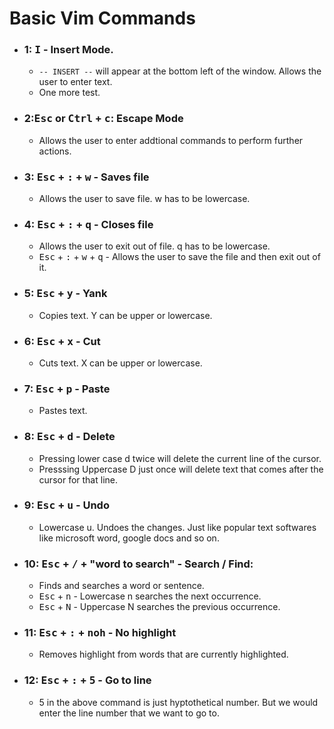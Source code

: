# Basic Vim Commands

* ### 1: <kbd>I</kbd> - Insert Mode.
	* `-- INSERT --` will appear at the bottom left of the window. Allows the user to enter text. 
	* One more test.
* ### 2:<kbd>Esc</kbd> or <kbd>Ctrl</kbd> + <kbd>c</kbd>: Escape Mode
	* Allows the user to enter addtional commands to perform further actions.
* ### 3: <kbd>Esc</kbd> + <kbd>:</kbd> + <kbd>w</kbd> - Saves file
	* Allows the user to save file. w has to be lowercase.
* ### 4: <kbd>Esc</kbd> + <kbd>:</kbd> + <kbd>q</kbd> - Closes file
	* Allows the user to exit out of file. q has to be lowercase.
	* <kbd>Esc</kbd> + <kbd>:</kbd> + <kbd>w</kbd> + <kbd>q</kbd> - Allows the user to save the file and then exit out of it.
* ### 5: <kbd>Esc</kbd> + <kbd>y</kbd> - Yank
	* Copies text. Y can be upper or lowercase.
* ### 6: <kbd>Esc</kbd> + <kbd>x</kbd> - Cut
	* Cuts text. X can be upper or lowercase.
* ### 7: <kbd>Esc</kbd> + <kbd>p</kbd> - Paste
	* Pastes text.
* ### 8: <kbd>Esc</kbd> + <kbd>d</kbd> - Delete
	* Pressing lower case d twice will delete the current line of the cursor.
	* Presssing Uppercase D just once will delete text that comes after the cursor for that line.
* ### 9: <kbd>Esc</kbd> + <kbd>u</kbd> - Undo
	* Lowercase u. Undoes the changes. Just like popular text softwares like microsoft word, google docs and so on.
* ### 10: <kbd>Esc</kbd> + <kbd>/</kbd> + "word to search" - Search / Find:
	* Finds and searches a word or sentence.
	* <kbd>Esc</kbd> + <kbd>n</kbd> - Lowercase n searches the next occurrence.
	* <kbd>Esc</kbd> + <kbd>N</kbd> - Uppercase N searches the previous occurrence.
* ### 11: <kbd>Esc</kbd> + <kbd>:</kbd> + <kbd>noh</kbd> - No highlight
	* Removes highlight from words that are currently highlighted.
* ### 12: <kbd>Esc</kbd> + <kbd>:</kbd> + <kbd>5</kbd> - Go to line
	* 5 in the above command is just hyptothetical number. But we would enter the line number that we want to go to.

